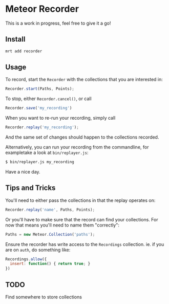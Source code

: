 Meteor Recorder
===============

This is a work in progress, feel free to give it a go!

Install
-------

```bash
mrt add recorder
```

Usage
-----

To record, start the `Recorder` with the collections that you are interested in:

```js
Recorder.start(Paths, Points);
```

To stop, either `Recorder.cancel()`, or call
```js
Recorder.save('my_recording')
```

When you want to re-run your recording, simply call
```js
Recorder.replay('my_recording');
```

And the same set of changes should happen to the collections recorded.

Alternatively, you can run your recording from the commandline, for exampletake a look at `bin/replayer.js`:

```bash
$ bin/replayer.js my_recording
```

Have a nice day.

Tips and Tricks
---------------

You'll need to either pass the collections in that the replay operates on:
```js
Recorder.replay('name', Paths, Points);
```

Or you'll have to make sure that the record can find your collections. For now that means you'll need to name them "correctly":
```js
Paths = new Meteor.Collection('paths');
```

Ensure the recorder has write access to the `Recordings` collection. ie. if you are on `auth`, do something like:

```js
Recordings.allow({
  insert: function() { return true; }
})
```

TODO
----
Find somewhere to store collections